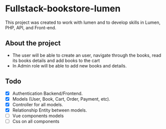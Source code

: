 # Fullstack-bookstore-lumen

This project was created to work with lumen and to develop skills in Lumen, PHP, API, and Front-end.

## About the project

- The user will be able to create an user, navigate through the books, read its books details and add books to the cart
- In Admin role will be able to add new books and details.

## Todo

 - [x] Authentication Backend/Frontend.
 - [X] Models (User, Book, Cart, Order, Payment, etc).
 - [X] Controller for all models.
 - [x] Relationship Entity between models.
 - [ ] Vue components models
 - [ ] Css on all components
